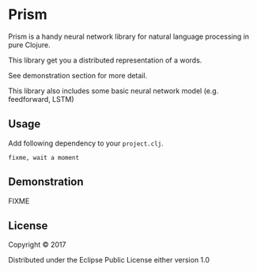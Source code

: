 # Prism

Prism is a handy neural network library for natural language processing in pure Clojure.

This library get you a distributed representation of a words.

See demonstration section for more detail.

This library also includes some basic neural network model (e.g. feedforward, LSTM)

## Usage

Add following dependency to your `project.clj`.

```
fixme, wait a moment
```

## Demonstration

FIXME

## License

Copyright © 2017

Distributed under the Eclipse Public License either version 1.0

